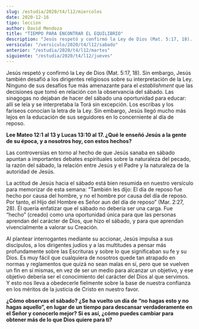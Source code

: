 ```yaml
---
slug: /estudia/2020/t4/l12/miercoles
date: 2020-12-16
tipo: leccion
author: David Mendoza
title: "TIEMPO PARA ENCONTRAR EL EQUILIBRIO"
description: "Jesús respetó y confirmó la Ley de Dios (Mat. 5:17, 18). Sin embargo, Jesús también desafió a los dirigentes religiosos sobre su interpretación de la Ley. Ninguno de sus desafíos fue más amenazante para el establishment que las decisiones que tomó en relación con la observancia del sábado"
versiculo: "/versiculo/2020/t4/l12/sabado"
anterior: "/estudia/2020/t4/l12/martes"
siguiente: "/estudia/2020/t4/l12/jueves"
---
```


Jesús respetó y confirmó la Ley de Dios (Mat. 5:17,
18). Sin embargo, Jesús también desafió a los
dirigentes religiosos sobre su interpretación de la Ley. Ninguno
de sus desafíos fue más amenazante para el
_establishment_
que las decisiones que tomó en relación con la observancia
del sábado. Las sinagogas no dejaban de hacer del sábado una
oportunidad para educar: allí se leía y se interpretaba la
Torá sin excepción. Los escribas y los fariseos
conocían la letra de la Ley. Sin embargo, Jesús llegó
mucho más lejos en la educación de sus seguidores en lo
concerniente al día de reposo.


**Lee Mateo 12:1 al 13 y Lucas 13:10 al 17. ¿Qué le
enseñó Jesús a la gente de su época, y a
nosotros hoy, con estos hechos?**

Las controversias en torno al hecho de que Jesús sanaba en
sábado apuntan a importantes debates espirituales sobre la
naturaleza del pecado, la razón del sábado, la relación
entre Jesús y el Padre y la naturaleza de la autoridad de
Jesús.


La actitud de Jesús hacia el sábado está bien resumida
en nuestro versículo para memorizar de esta semana:
“También les dijo: El día de reposo fue hecho por
causa del hombre, y no el hombre por causa del día de reposo. Por
tanto, el Hijo del Hombre es Señor aun del día de
reposo” (Mar. 2:27, 28). Él quería enfatizar que el
sábado no debería ser una carga. Fue “hecho”
(creado) como una oportunidad única para que las personas
aprendan del carácter de Dios, que hizo el sábado, y para
que aprendan vivencialmente a valorar su Creación.


Al plantear interrogantes mediante su accionar, Jesús impulsa a
sus discípulos, a los dirigentes judíos y a las multitudes a
pensar más profundamente sobre las Escrituras y sobre lo que
significaban su fe y su Dios. Es muy fácil que cualquiera de
nosotros quede tan atrapado en normas y reglamentos que quizá no
sean malas en sí, pero que se vuelven un fin en sí mismas,
en vez de ser un medio para alcanzar un objetivo, y ese objetivo
debería ser el conocimiento del carácter del Dios al que
servimos. Y esto nos lleva a obedecerle fielmente sobre la base de
nuestra confianza en los méritos de la justicia de Cristo en
nuestro favor.


**¿Cómo observas el sábado? ¿Se ha vuelto un
día de “no hagas esto y no hagas aquello”, en lugar
de un tiempo para descansar verdaderamente en el Señor y
conocerlo mejor? Si es así, ¿cómo puedes cambiar para
obtener más de lo que Dios quiere para ti?**
